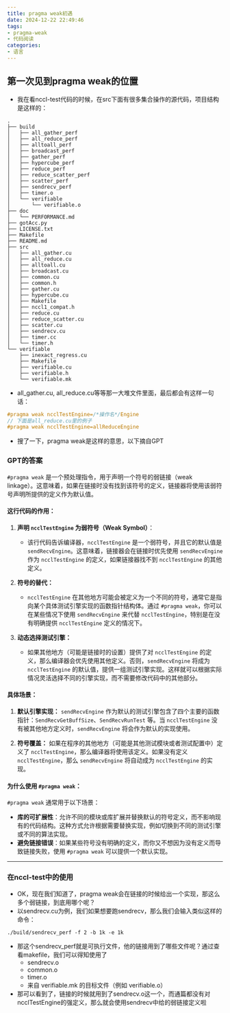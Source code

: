 ```yaml
---
title: pragma weak初遇
date: 2024-12-22 22:49:46
tags:
- pragma-weak
- 代码阅读
categories:
- 语言
---
```

## 第一次见到pragma weak的位置
* 我在看nccl-test代码的时候，在src下面有很多集合操作的源代码，项目结构是这样的：
```shell
.
├── build
│   ├── all_gather_perf
│   ├── all_reduce_perf
│   ├── alltoall_perf
│   ├── broadcast_perf
│   ├── gather_perf
│   ├── hypercube_perf
│   ├── reduce_perf
│   ├── reduce_scatter_perf
│   ├── scatter_perf
│   ├── sendrecv_perf
│   ├── timer.o
│   └── verifiable
│       └── verifiable.o
├── doc
│   └── PERFORMANCE.md
├── gotAcc.py
├── LICENSE.txt
├── Makefile
├── README.md
├── src
│   ├── all_gather.cu
│   ├── all_reduce.cu
│   ├── alltoall.cu
│   ├── broadcast.cu
│   ├── common.cu
│   ├── common.h
│   ├── gather.cu
│   ├── hypercube.cu
│   ├── Makefile
│   ├── nccl1_compat.h
│   ├── reduce.cu
│   ├── reduce_scatter.cu
│   ├── scatter.cu
│   ├── sendrecv.cu
│   ├── timer.cc
│   └── timer.h
└── verifiable
    ├── inexact_regress.cu
    ├── Makefile
    ├── verifiable.cu
    ├── verifiable.h
    └── verifiable.mk
```
* all_gather.cu, all_reduce.cu等等那一大堆文件里面，最后都会有这样一句话：
```c
#pragma weak ncclTestEngine=/*操作名*/Engine
// 下面是all_reduce.cu里的例子
#pragma weak ncclTestEngine=allReduceEngine
```
* 搜了一下，pragma weak是这样的意思，以下摘自GPT

### GPT的答案
`#pragma weak` 是一个预处理指令，用于声明一个符号的弱链接（weak linkage）。这意味着，如果在链接时没有找到该符号的定义，链接器将使用该弱符号声明所提供的定义作为默认值。

#### 这行代码的作用：
1. **声明 `ncclTestEngine` 为弱符号（Weak Symbol）**：
   - 该行代码告诉编译器，`ncclTestEngine` 是一个弱符号，并且它的默认值是 `sendRecvEngine`。这意味着，链接器会在链接时优先使用 `sendRecvEngine` 作为 `ncclTestEngine` 的定义，如果链接器找不到 `ncclTestEngine` 的其他定义。
   
2. **符号的替代：**
   - `ncclTestEngine` 在其他地方可能会被定义为一个不同的符号，通常它是指向某个具体测试引擎实现的函数指针结构体。通过 `#pragma weak`，你可以在某些情况下使用 `sendRecvEngine` 来代替 `ncclTestEngine`，特别是在没有明确提供 `ncclTestEngine` 定义的情况下。
   
3. **动态选择测试引擎：**
   - 如果其他地方（可能是链接时的设置）提供了对 `ncclTestEngine` 的定义，那么编译器会优先使用其他定义。否则，`sendRecvEngine` 将成为 `ncclTestEngine` 的默认值，提供一组测试引擎实现。这样就可以根据实际情况灵活选择不同的引擎实现，而不需要修改代码中的其他部分。

#### 具体场景：
1. **默认引擎实现：**
   `sendRecvEngine` 作为默认的测试引擎包含了四个主要的函数指针：`SendRecvGetBuffSize`、`SendRecvRunTest` 等。当 `ncclTestEngine` 没有被其他地方定义时，`sendRecvEngine` 将会作为默认的实现使用。

2. **符号覆盖：**
   如果在程序的其他地方（可能是其他测试模块或者测试配置中）定义了 `ncclTestEngine`，那么编译器将使用该定义。如果没有定义 `ncclTestEngine`，那么 `sendRecvEngine` 将自动成为 `ncclTestEngine` 的实现。

#### 为什么使用 `#pragma weak`：
`#pragma weak` 通常用于以下场景：
- **库的可扩展性**：允许不同的模块或库扩展并替换默认的符号定义，而不影响现有的代码结构。这种方式允许根据需要替换实现，例如切换到不同的测试引擎或不同的算法实现。
- **避免链接错误**：如果某些符号没有明确的定义，而你又不想因为没有定义而导致链接失败，使用 `#pragma weak` 可以提供一个默认实现。

-----
### 在nccl-test中的使用
* OK，现在我们知道了，pragma weak会在链接的时候给出一个实现，那这么多个弱链接，到底用哪个呢？
* 以sendrecv.cu为例，我们如果想要跑sendrecv，那么我们会输入类似这样的命令：
```shell
./build/sendrecv_perf -f 2 -b 1k -e 1k
```
* 那这个sendrecv_perf就是可执行文件，他的链接用到了哪些文件呢？通过查看makefile，我们可以得知使用了
    * sendrecv.o
    * common.o
    * timer.o
    * 来自 verifiable.mk 的目标文件（例如 verifiable.o）
* 那可以看到了，链接的时候就用到了sendrecv.o这一个，而通篇都没有对ncclTestEngine的强定义，那么就会使用sendrecv中给的弱链接定义啦